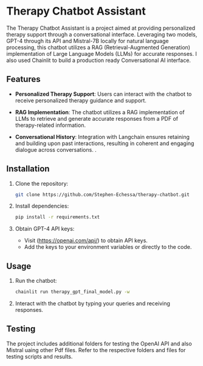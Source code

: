 # Therapy Chatbot Assistant

The Therapy Chatbot Assistant is a project aimed at providing personalized therapy support through a conversational interface. Leveraging two models, GPT-4 through its API and Mistral-7B locally for natural language processing, this chatbot utilizes a RAG (Retrieval-Augmented Generation) implementation of Large Language Models (LLMs) for accurate responses.
I also used Chainlit to build a production ready Conversational AI interface.

## Features

- **Personalized Therapy Support**: Users can interact with the chatbot to receive personalized therapy guidance and support.
  
- **RAG Implementation**: The chatbot utilizes a RAG implementation of LLMs to retrieve and generate accurate responses from a PDF of therapy-related information.

- **Conversational History**: Integration with Langchain ensures retaining and building upon past interactions, resulting in coherent and engaging dialogue across conversations.
.

## Installation

1. Clone the repository:
    ```bash
    git clone https://github.com/Stephen-Echessa/therapy-chatbot.git
    ```

2. Install dependencies:
    ```bash
    pip install -r requirements.txt
    ```

3. Obtain GPT-4 API keys:
    - Visit (https://openai.com/api/) to obtain API keys.
    - Add the keys to your environment variables or directly to the code.

## Usage

1. Run the chatbot:
    ```bash
    chainlit run therapy_gpt_final_model.py -w
    ```

2. Interact with the chatbot by typing your queries and receiving responses.

## Testing

The project includes additional folders for testing the OpenAI API and also Mistral uaing other Pdf files. Refer to the respective folders and files for testing scripts and results.
